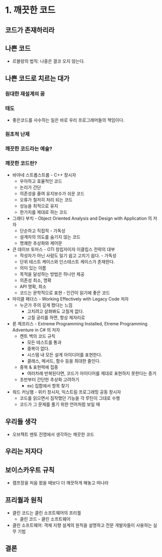 # 1. 깨끗한 코드

## 코드가 존재하리라
## 나쁜 코드
* 르블랑의 법칙: 나중은 결코 오지 않는다.
## 나쁜 코드로 치르는 대가
### 원대한 재설계의 꿈
### 태도
* 좋은코드를 사수하는 일은 바로 우리 프로그래머들의 책임이다.
### 원초적 난제
### 깨끗한 코드라는 예술?
### 깨끗한 코드란?
* 바야네 스트롭스트룹 - C++ 창시자
  * 우아하고 효율적인 코드
  * 논리가 간단
  * 의존성을 줄여 유지보수가 쉬운 코드
  * 오류가 철저히 처리 되는 코드
  * 성능을 최적으로 유지
  * 한가지를 제대로 하는 코드
* 그래디 부치 - Object Oriented Analysis and Design with Application 의 저자
  * 단순하고 직접적 - 가독성
  * 설계자의 의도를 숨기지 않는 코드
  * 명쾌한 추상화와 제어문
* 큰 데이브 토마스 - OTI 창립자이자 이클립스 전략의 대부
  * 작성자가 아닌 사람도 일기 쉽고 고치기 쉽다. - 가독성
  * 단위 테스트 케이스와 인스테스트 케이스가 존재한다.
  * 의미 있는 이름
  * 목적을 달성하는 방법은 하나만 제공
  * 의존성 최소, 명확
  * API 명확, 최소
  * 코드는 문학적으로 표현 - 인간이 읽기에 좋은 코드
* 마이클 페더스 - Working Effectively with Legacy Code 저자
  * 누군가 주의 깊게 짰다는 느낌
    * 고치려고 살펴봐도 고칠게 없다.
    * 고칠 궁리를 하면, 항상 제자리로
* 론 제프리스 - Extreme Programming Installed, Etreme Programming Adventure in C# 의 저자
  * 켄트 백의 코드 규칙
    * 모든 테스트를 통과
    * 중복이 없다.
    * 시스템 내 모든 설계 아이디어를 표현한다.
    * 클래스, 메서드, 함수 등을 최대한 줄인다.
  * 중복 & 표현력에 집중
    * 여러차례 반복된다면, 코드가 아이디어를 제대로 표현하지 못한다는 증거
  * 초반부터 간단한 추상화 고려하기
    * ex) 집합에서 항목 찾기
* 워드 커닝햄 - 위키 창시자, 익스트림 프로그래밍 공동 창시자
  * 코드를 읽으면서 짐작했던 기능을 각 루틴이 그대로 수행
  * 코드가 그 문제를 풀기 위한 언어처럼 보일 때
## 우리들 생각
* 오브젝트 멘토 진영에서 생각하는 깨끗한 코드
## 우리는 저자다
## 보이스카우트 규칙
* 캠프장을 처음 왔을 때보다 더 깨끗하게 해놓고 떠나라
## 프리퀄과 원칙
* 클린 코드는 클린 소프트웨어의 프리퀄
    * 클린 코드 - 클린 소프트웨어
* 클린 소프트웨어: 객체 지향 설계의 원칙을 설명하고 전문 개발자들이 사용하는 실무 기법
## 결론


